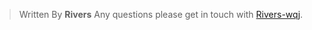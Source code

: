 > Written By **Rivers**
> Any questions please get in touch with  [Rivers-wqj](https://rivers-wqj.github.io/).

<!--stackedit_data:
eyJoaXN0b3J5IjpbLTQ4OTc1MjIxMl19
-->